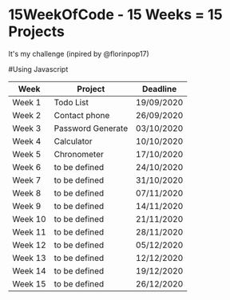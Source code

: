 # 15WeekOfCode - 15 Weeks = 15 Projects

It's my challenge (inpired by @florinpop17)

#Using Javascript

Week | Project | Deadline
------------ | ------------ | -------------
Week 1 | Todo List | 19/09/2020
Week 2 | Contact phone | 26/09/2020
Week 3 | Password Generate | 03/10/2020
Week 4 | Calculator | 10/10/2020
Week 5 | Chronometer | 17/10/2020
Week 6 | to be defined | 24/10/2020
Week 7 | to be defined | 31/10/2020
Week 8 | to be defined | 07/11/2020
Week 9 | to be defined | 14/11/2020
Week 10 | to be defined | 21/11/2020
Week 11 | to be defined | 28/11/2020
Week 12 | to be defined | 05/12/2020
Week 13 | to be defined | 12/12/2020
Week 14 | to be defined | 19/12/2020
Week 15 | to be defined | 26/12/2020

